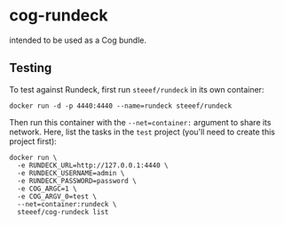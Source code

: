 # cog-rundeck

intended to be used as a Cog bundle.

## Testing

To test against Rundeck, first run `steeef/rundeck` in its own container:

```
docker run -d -p 4440:4440 --name=rundeck steeef/rundeck
```

Then run this container with the `--net=container:` argument to share its
network. Here, list the tasks in the `test` project (you'll need to create this
project first):

```
docker run \
  -e RUNDECK_URL=http://127.0.0.1:4440 \
  -e RUNDECK_USERNAME=admin \
  -e RUNDECK_PASSWORD=password \
  -e COG_ARGC=1 \
  -e COG_ARGV_0=test \
  --net=container:rundeck \
  steeef/cog-rundeck list
```
